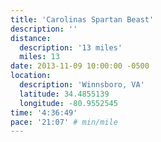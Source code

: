 ```yaml
---
title: 'Carolinas Spartan Beast'
description: ''
distance:
  description: '13 miles'
  miles: 13
date: 2013-11-09 10:00:00 -0500
location:
  description: 'Winnsboro, VA'
  latitude: 34.4855139
  longitude: -80.9552545
time: '4:36:49'
pace: '21:07' # min/mile
---
```

